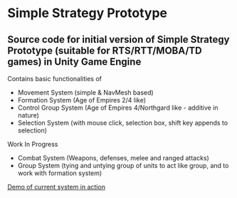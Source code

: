 # Simple Strategy Prototype
## Source code for initial version of Simple Strategy Prototype (suitable for RTS/RTT/MOBA/TD games) in Unity Game Engine

Contains basic functionalities of

- Movement System (simple & NavMesh based)
- Formation System (Age of Empires 2/4 like)
- Control Group System (Age of Empires 4/Northgard like - additive in nature)
- Selection System (with mouse click, selection box, shift key appends to selection)

Work In Progress

- Combat System (Weapons, defenses, melee and ranged attacks)
- Group System (tying and untying group of units to act like group, and to work with formation system)

[Demo of current system in action](https://youtu.be/PgVXYvUeLJI)


